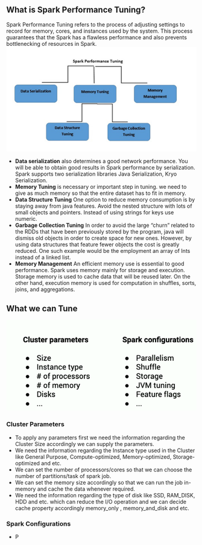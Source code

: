 ## What is Spark Performance Tuning?

Spark Performance Tuning refers to the process of adjusting settings to record for memory, cores, and instances used by the system. This process guarantees that the Spark has a flawless performance and also prevents bottlenecking of resources in Spark.
![Spark](https://github.com/gurditsingh/blog/blob/gh-pages/_screenshots/spark-tuning.jpg?raw=true)

 - **Data serialization** also determines a good network performance. You will be able to obtain good results in Spark performance by serialization. Spark supports two serialization libraries Java Serialization, Kryo Serialization.
 - **Memory Tuning** is necessary or important step in tuning. we need to give as much memory so that the entire dataset has to fit in memory.
 -  **Data Structure Tuning** One option to reduce memory consumption is by staying away from java features. Avoid the nested structure with lots of small objects and pointers. Instead of using strings for keys use numeric.
 -  **Garbage Collection Tuning** In order to avoid the large “churn” related to the RDDs that have been previously stored by the program, java will dismiss old objects in order to create space for new ones. However, by using data structures that feature fewer objects the cost is greatly reduced. One such example would be the employment an array of Ints instead of a linked list.
 -  **Memory Management** An efficient memory use is essential to good performance. Spark uses memory mainly for storage and execution. Storage memory is used to cache data that will be reused later. On the other hand, execution memory is used for computation in shuffles, sorts, joins, and aggregations.

## What we can Tune

![Spark](https://github.com/gurditsingh/blog/blob/gh-pages/_screenshots/spark-tuning2.png?raw=true)

### Cluster Parameters

 - To apply any parameters first we need the information regarding the Cluster Size accordingly we can supply the parameters.
 - We need the information regarding the Instance type used in the Cluster like General Purpose, Compute-optimized, Memory-optimized, Storage-optimized and etc.
 - We can set the number of processors/cores so that we can choose the number of partitions/task of spark job.
 - We can set the memory size accordingly so that we can run the job in-memory and cache the data whenever required.
 - We need the information regarding the type of disk like SSD, RAM_DISK, HDD and etc. which can reduce the I/O operation and we can decide cache property accordingly memory_only , memory_and_disk and etc.  

### Spark Configurations

 - P

<!--stackedit_data:
eyJoaXN0b3J5IjpbMTY1OTE5ODY0MywyMDE0MDU3Nzg1LC0xMD
U1ODE0ODA3LC0xNzc2NDE1Mzc0LDE2MDY5MzYwOTcsNTg0Nzcz
ODM5LDE0MzcyOTE2NDUsLTIwODg3NDY2MTIsMzkwODI3Njk3LC
02NDA2ODg3NjUsNDU0MDk4MjkwLC0xMjQ1NjE5MTE0LDE2Mjc4
NTQwMTcsLTE3OTc3MDI2NDgsLTE2NTQzMDAzNSw3ODYzODM0OD
UsLTczMDM2MTMyNywtMjAzMDcwMjkyNiw1Mzg4NTI5ODYsMjc0
NTcxMjA3XX0=
-->